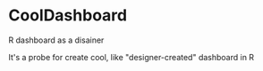 # CoolDashboard
R dashboard as a disainer

It's a probe for create cool, like "designer-created" dashboard in R
